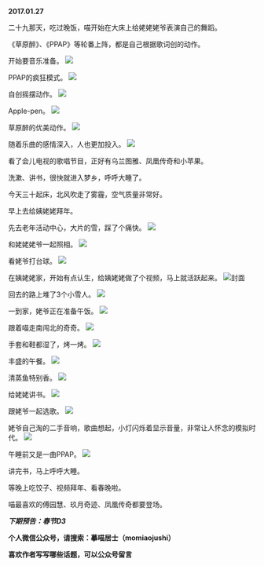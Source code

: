 
          
**2017.01.27**

二十九那天，吃过晚饭，喵开始在大床上给姥姥姥爷表演自己的舞蹈。

《草原醉》、《PPAP》等轮番上阵，都是自己根据歌词创的动作。

开始要音乐准备。
![](https://pic2.zhimg.com/v2-12a5393df3eb96f2b65945aa03b3a666.jpg)


PPAP的疯狂模式。
![](https://pic2.zhimg.com/v2-0b8af34d1b6bb5467f01627d3bfc5b14.jpg)


自创摇摆动作。
![](https://pic3.zhimg.com/v2-29ca7a25852d909801b070bbc254f21e.jpg)


Apple-pen。
![](https://pic1.zhimg.com/v2-265e69b8627cdec8c2d2ce0e7d1ff1cb.jpg)


草原醉的优美动作。
![](https://pic3.zhimg.com/v2-11022a98a15abf675915217b487ad285.jpg)


随着乐曲的感情深入，人也更加投入。
![](https://pic1.zhimg.com/v2-c83be368f8e93c7c55a6aa70f48f6bcb.jpg)


看了会儿电视的歌唱节目，正好有乌兰图雅、凤凰传奇和小苹果。

洗漱、讲书，很快就进入梦乡，呼呼大睡了。

今天三十起床，北风吹走了雾霾，空气质量非常好。

早上去给姨姥姥拜年。

先去老年活动中心，大片的雪，踩了个痛快。
![](https://pic2.zhimg.com/v2-11c837e578585fbf208843730a289bc5.jpg)


和姥姥姥爷一起照相。
![](https://pic3.zhimg.com/v2-fe704bda9e3a833a3431dfcd20c20433.jpg)


看姥爷打台球。
![](https://pic3.zhimg.com/v2-eec009d062d235c158c6b34c986808a4.jpg)


在姨姥姥家，开始有点认生，给姨姥姥做了个视频，马上就活跃起来。
![](https://pic1.zhimg.com/v2-511c88883c8f5ccb2e265c4a6139717a.jpg)封面


回去的路上堆了3个小雪人。
![](https://pic3.zhimg.com/v2-e9ae280b3004a45eefcfc94df936d193.jpg)


一到家，姥爷正在准备午饭。
![](https://pic2.zhimg.com/v2-d1520594490161dbd87a000fd31263be.jpg)


跟着喵走南闯北的奇奇。
![](https://pic4.zhimg.com/v2-8fdce4506805e4f113b948c9aa4a9c41.jpg)


手套和鞋都湿了，烤一烤。
![](https://pic3.zhimg.com/v2-1bd7ff6b63e4c31c6e112576c6ecc61d.jpg)


丰盛的午餐。
![](https://pic4.zhimg.com/v2-7caf24dbc0ec8231822065d4e83d6fd6.jpg)


清蒸鱼特别香。
![](https://pic3.zhimg.com/v2-21b7b81e9d5ff31117030e88fcf2afa7.jpg)


给姥姥讲书。
![](https://pic2.zhimg.com/v2-504fec7efee20541e8781330a93fe07d.jpg)


跟姥爷一起选歌。
![](https://pic1.zhimg.com/v2-75cc9e93985660ab7fad7d4bb0db428e.jpg)


姥爷自己淘的二手音响，歌曲想起，小灯闪烁着显示音量，非常让人怀念的模拟时代。
![](https://pic1.zhimg.com/v2-27ff25caac8744be936b391d99b02e19.jpg)


午睡前又是一曲PPAP。
![](https://pic4.zhimg.com/v2-74f539a7e0a6a38a2e4bd7df32c22193.jpg)


讲完书，马上呼呼大睡。

等晚上吃饺子、视频拜年、看春晚啦。

喵最喜欢的傅园慧、玖月奇迹、凤凰传奇都要登场。


***下期预告：春节D3***


**个人微信公众号，请搜索：摹喵居士（momiaojushi）**

**喜欢作者写写哪些话题，可以公众号留言**

        